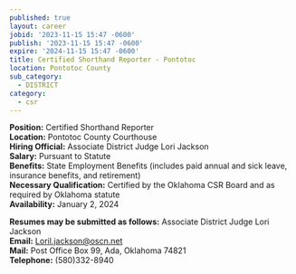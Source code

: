```yaml
---
published: true
layout: career
jobid: '2023-11-15 15:47 -0600'
publish: '2023-11-15 15:47 -0600'
expire: '2024-11-15 15:47 -0600'
title: Certified Shorthand Reporter - Pontotoc
location: Pontotoc County
sub_category:
  - DISTRICT
category:
  - csr
---
```

**Position:** Certified Shorthand Reporter  
**Location:** Pontotoc County Courthouse  
**Hiring Official:** Associate District Judge Lori Jackson  
**Salary:** Pursuant to Statute  
**Benefits:** State Employment Benefits (includes paid annual and sick leave, insurance benefits, and retirement)  
**Necessary Qualification:** Certified by the Oklahoma CSR Board and as required by Oklahoma statute  
**Availability:** January 2, 2024  

**Resumes may be submitted as follows:** Associate District Judge Lori Jackson  
**Email:** [Loril.jackson@oscn.net](mailto:Loril.jackson@oscn.net)  
**Mail:** Post Office Box 99, Ada, Oklahoma 74821  
**Telephone:** (580)332-8940

